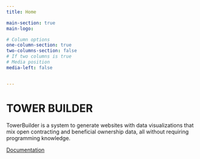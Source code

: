 ```yaml
---
title: Home

main-section: true
main-logo:

# Column options
one-column-section: true
two-columns-section: false
# If two columns is true
# Media position
media-left: false


---
```

# TOWER BUILDER

TowerBuilder is a system to generate websites with data visualizations that mix open contracting and beneficial ownership data, all without requiring programming knowledge.

[Documentation](https://towerbuilder.readthedocs.io/en/latest/index.html)




